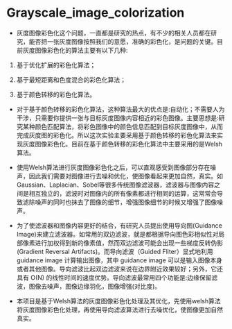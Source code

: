 # Grayscale_image_colorization

* 灰度图像彩色化这个问题，一直都是研究的热点，有不少的相关人员都在研究，能否把一张灰度图像按照我们的意愿，准确的彩色化，是问题的关键。目前灰度图像彩色化的算法主要有以下几种:

1. 基于优化扩展的彩色化算法；

2. 基于最短距离和色度混合的彩色化算法；

3. 基于颜色转移的彩色化算法。

* 对于基于颜色转移的彩色化算法，这种算法最大的优点是:自动化；不需要人为干涉，只需要你提供一张与目标灰度图像内容相近的彩色图像。主要思想是:研究某种颜色匹配算法，将彩色图像中的颜色信息匹配到目标灰度图像中，从而完成灰度图的彩色化。所以这次实验主要采用基于颜色转移的彩色化算法来实现灰度图像彩色化。目前在基于颜色转移的彩色化算法中主要采用的是Welsh算法。

* 使用Welsh算法进行灰度图像彩色化之后，可以直观感受到图像部分存在噪声，因此我们需要对图像进行去噪和优化，使图像看起来更加自然，真实。如Gaussian、Laplacian、Sobel等很多传统图像滤波器，滤波器与图像内容之间是相互独立的，滤波时对图像内的所有像素都进行相同的运算，这常常会导致滤除噪声的同时也抹去了图像的细节，增强图像细节的时候又增强了图像噪声。

* 为了使滤波器和图像内容更好的结合，有研究人员提出使用导向图(Guidance lmage)来建立滤波器。如常用的双边滤波，就是都根据导向图色彩相似性对局部像素进行加权得到新的像素值，然而双边滤波可能会出现一些梯度反转伪影(Gradient Reversal Artifacts)。而导向滤波（Guided Fliter）显式地利用 guidance image 计算输出图像，其中 guidance image 可以是输入图像本身或者其他图像。导向滤波比起双边滤波来说在边界附近效果较好；另外，它还具有 O(N) 的线性时间的速度优势。导向滤波最常用四个功能是:边缘保留滤波，图像去噪声，图像边缘羽化，图像增强(对比度)。

* 本项目是基于Welsh算法的灰度图像彩色化处理及其优化，先使用welsh算法将灰度图像彩色化处理，再使用导向滤波算法进行去噪优化，使图像更加自然真实。

